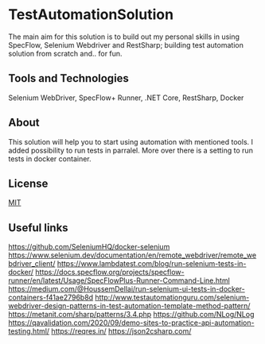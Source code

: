 # TestAutomationSolution
The main aim for this solution is to build out my personal skills in using SpecFlow, Selenium Webdriver and RestSharp; building test automation solution from scratch and.. for fun.


## Tools and Technologies
Selenium WebDriver, SpecFlow+ Runner, .NET Core, RestSharp, Docker

## About
This solution will help you to start using automation with mentioned tools. I added possibility to run tests in parralel. More over there is a setting to run tests in docker container.

## License
[MIT](https://choosealicense.com/licenses/mit/)

## Useful links
https://github.com/SeleniumHQ/docker-selenium
https://www.selenium.dev/documentation/en/remote_webdriver/remote_webdriver_client/
https://www.lambdatest.com/blog/run-selenium-tests-in-docker/
https://docs.specflow.org/projects/specflow-runner/en/latest/Usage/SpecFlowPlus-Runner-Command-Line.html
https://medium.com/@HoussemDellai/run-selenium-ui-tests-in-docker-containers-f41ae2796b8d
http://www.testautomationguru.com/selenium-webdriver-design-patterns-in-test-automation-template-method-pattern/
https://metanit.com/sharp/patterns/3.4.php
https://github.com/NLog/NLog
https://qavalidation.com/2020/09/demo-sites-to-practice-api-automation-testing.html/
https://reqres.in/
https://json2csharp.com/
